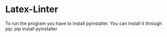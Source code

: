 # Latex-Linter
To run the program you have to install pyinstaller.
You can install it through pip:
     pip install pyinstaller
